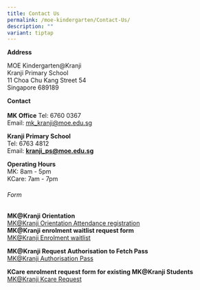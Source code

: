 ```yaml
---
title: Contact Us
permalink: /moe-kindergarten/Contact-Us/
description: ""
variant: tiptap
---
```

<p><strong>Address</strong></p><p>MOE Kindergarten@Kranji<br>Kranji Primary School<br>11 Choa Chu Kang Street 54<br>Singapore 689189</p><p><strong>Contact</strong><br>&nbsp;<br><strong>MK Office</strong> Tel: 6760 0367<br>Email:&nbsp;<a href="mailto:mk_kranji@moe.edu.sg" rel="noopener noreferrer nofollow" target="_blank">mk_kranji@moe.edu.sg</a></p><p><strong>Kranji Primary School</strong><br>Tel: 6763 4812<br>Email:&nbsp;<strong><a href="mailto:kranji_ps@moe.edu.sg" rel="noopener noreferrer nofollow" target="_blank">kranji_ps@moe.edu.sg</a></strong></p><p><strong>Operating Hours</strong><br>MK: 8am - 5pm<br>KCare: 7am - 7pm</p><h6>Form</h6><p><strong>MK@Kranji Orientation</strong> <a href="https://go.gov.sg/2024orientation" rel="noopener noreferrer nofollow" target="_blank"><br>MK@Kranji Orientation Attendance registration</a> <br><strong>MK@Kranji enrolment waitlist request form</strong> <a href="https://go.gov.sg/mk-kranji-waitlist" rel="noopener noreferrer nofollow" target="_blank"><br>MK@Kranji Enrolment waitlist</a></p><p><strong>MK@Kranji Request Authorisation to Fetch Pass</strong><a href="https://go.gov.sg/mk-kranji-authorization-pass" rel="noopener noreferrer nofollow" target="_blank"><br></a><a href="" rel="noopener noreferrer nofollow" target="_blank">MK@Kranji Authorisation Pass</a></p><p><strong>KCare enrolment request form for existing&nbsp;MK@Kranji Students</strong> <a href="https://go.gov.sg/mk-kranji-kcare-request" rel="noopener noreferrer nofollow" target="_blank"><br>MK@Kranji Kcare Request</a> <br></p>